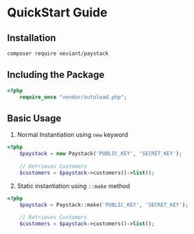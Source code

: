 # QuickStart Guide

## Installation

```bash
composer require xeviant/paystack
```

## Including the Package
```php
<?php
    require_once "vendor/autoload.php";
```

## Basic Usage
1. Normal Instantiation using `new` keyword

```php
<?php
    $paystack = new Paystack('PUBLIC_KEY', 'SECRET_KEY');
    
    // Retrieves Customers
    $customers = $paystack->customers()->list();
```

2. Static instantiation using `::make` method

```php
<?php
    $paystack = Paystack::make('PUBLIC_KEY', 'SECRET_KEY');
    
    // Retrieves Customers
    $customers = $paystack->customers()->list();
```
